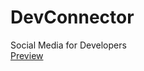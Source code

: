 # DevConnector
Social Media for Developers<br />
<a href="https://dev-connector-khatri.herokuapp.com/" target="_blank">Preview</a>
